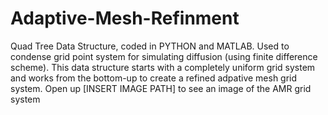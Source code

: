 # Adaptive-Mesh-Refinment
Quad Tree Data Structure, coded in PYTHON and MATLAB. Used to condense grid point system for simulating diffusion (using finite difference scheme). This data structure starts with a completely uniform grid system and works from the bottom-up to create a refined adpative mesh grid system. Open up [INSERT IMAGE PATH] to see an image of the AMR grid system
